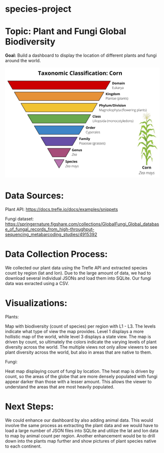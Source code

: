 # species-project


# **Topic:** Plant and Fungi Global Biodiversity 


**Goal:** Build a dashboard to display the location of different plants and fungi around the world.

![](Images/plantae.png)
 
# **Data Sources:** 

Plant API: https://docs.trefle.io/docs/examples/snippets

Fungi dataset: https://springernature.figshare.com/collections/GlobalFungi_Global_database_of_fungal_records_from_high-throughput-sequencing_metabarcoding_studies/4915392


# **Data Collection Process:** 

We collected our plant data using the Trefle API and extracted species count by region (lat and lon). Due to the large amount of data, we had to download several individual JSONs and load them into SQLite. Our fungi data was exracted using a CSV.


# **Visualizations:**

Plants:

Map with biodiversity (count of species) per region with L1 - L3. The levels indicate what type of view the map provides. Level 1 displays a more hollistic map of the world, while level 3 displays a state view. The map is driven by count, so ultimately the colors indicate the varying levels of plant diversity across the world. The multiple views not only allow viewers to see plant diversity across the world, but also in areas that are native to them.

Fungi:

Heat map displaying count of fungi by location. The heat map is driven by count, so the areas of the globe that are more densely populated with fungi appear darker than those with a lesser amount. This allows the viewer to understand the areas that are most heavily populated.


# **Next Steps:**

We could enhance our dashboard by also adding animal data. This would involve the same process as extracting the plant data and we would have to load a large number of JSON files into SQLite and utilize the lat and lon data to map by animal count per region. Another enhancement would be to drill down into the plants map further and show pictures of plant species native to each continent.












